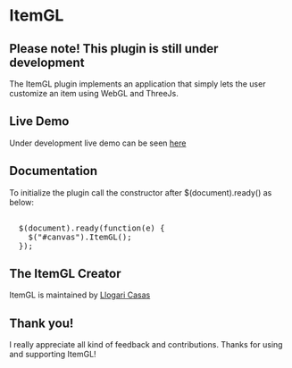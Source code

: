 # ItemGL

<h2>Please note! This plugin is still under development</h2>
<p>The ItemGL plugin implements an application that simply lets the user customize an item using WebGL and ThreeJs.</p>
<h2>Live Demo</h2>
<p>Under development live demo can be seen <a href="http://itemgl.kaleidoscop.net/" target="_blank">here</a></p>
<h2>Documentation</h2>
<p>To initialize the plugin call the constructor after $(document).ready() as below:</p>
<pre>  
  $(document).ready(function(e) {
	$("#canvas").ItemGL();
  });
</pre>
<h2>The ItemGL Creator</h2>
<p>ItemGL is maintained by <a href="https://github.com/llogaricasas" target="_blank">Llogari Casas</a></p>

<h2>Thank you!</h2>
<p>I really appreciate all kind of feedback and contributions. Thanks for using and supporting ItemGL!</p>
